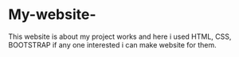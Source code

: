 # My-website-
This website is about my project works and here i used HTML, CSS, BOOTSTRAP if any one interested i can make website for them. 
